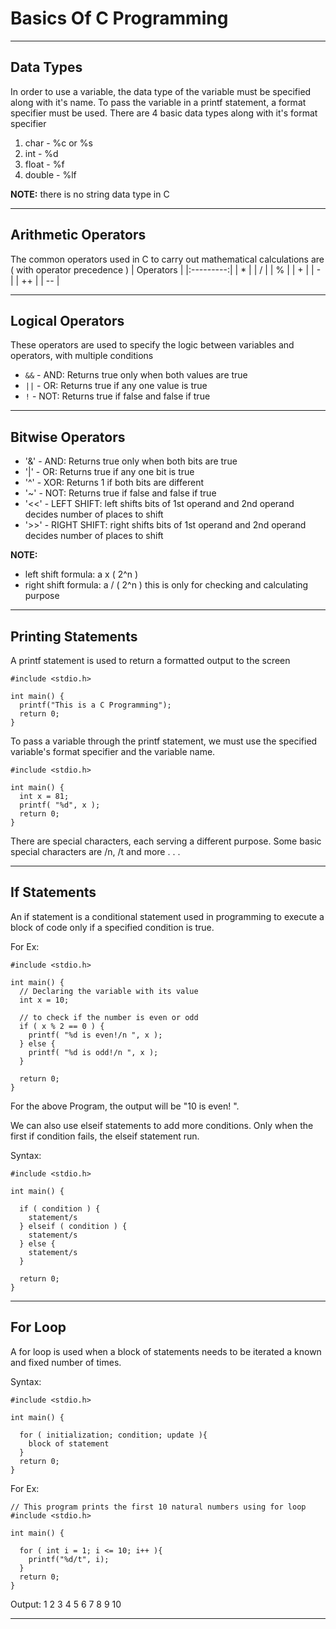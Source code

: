 # Basics Of C Programming

---

## Data Types
In order to use a variable, the data type of the variable must be specified along with it's name.
To pass the variable in a printf statement, a format specifier must be used.
There are 4 basic data types along with it's format specifier
1. char - %c or %s 
2. int - %d
3. float - %f
4. double - %lf

**NOTE:** 
there is no string data type in C

---

## Arithmetic Operators
The common operators used in C to carry out mathematical calculations are ( with operator precedence )
| Operators | 
|:---------:|
| *         |
| /         |
| %         |
| +         |
| -         |
| ++        |
| --        |

---

## Logical Operators
These operators are used to specify the logic between variables and operators, with multiple conditions

- `&&` - AND:  Returns true only when both values are true  
- `||` - OR:  Returns true if any one value is true  
- `!` - NOT:  Returns true if false and false if true

---

## Bitwise Operators
- '&' - AND:  Returns true only when both bits are true
- '|' - OR:  Returns true if any one bit is true  
- '^' - XOR:  Returns 1 if both bits are different
- '~' - NOT:  Returns true if false and false if true
- '<<' - LEFT SHIFT:  left shifts bits of 1st operand and 2nd operand decides number of places to shift
- '>>' - RIGHT SHIFT:  right shifts bits of 1st operand and 2nd operand decides number of places to shift

**NOTE:** 
* left shift formula: a x ( 2^n )
* right shift formula: a / ( 2^n )
this is only for checking and calculating purpose

---

## Printing Statements
A printf statement is used to return a formatted output to the screen
```
#include <stdio.h>

int main() {
  printf("This is a C Programming");
  return 0;
}

```
To pass a variable through the printf statement, we must use the specified variable's format specifier and the variable name.
```
#include <stdio.h>

int main() {
  int x = 81;
  printf( "%d", x );
  return 0;
}

```
There are special characters, each serving a different purpose.
Some basic special characters are /n, /t and more . . .


---

## If Statements
An if statement is a conditional statement used in programming to execute a block of code only if a specified condition is true.

For Ex:
```
#include <stdio.h>

int main() {
  // Declaring the variable with its value
  int x = 10;

  // to check if the number is even or odd
  if ( x % 2 == 0 ) {
    printf( "%d is even!/n ", x );
  } else {
    printf( "%d is odd!/n ", x );
  }

  return 0;
}
```
For the above Program, the output will be "10 is even! ".

We can also use elseif statements to add more conditions. Only when the first if condition fails, the elseif statement run.

Syntax:
```
#include <stdio.h>

int main() {

  if ( condition ) {
    statement/s
  } elseif ( condition ) {
    statement/s
  } else {
    statement/s
  }

  return 0;
}
```

---

## For Loop
A for loop is used when a block of statements needs to be iterated a known and fixed number of times.


Syntax:
```
#include <stdio.h>

int main() {

  for ( initialization; condition; update ){
    block of statement
  }
  return 0;
}
```
For Ex:
```
// This program prints the first 10 natural numbers using for loop
#include <stdio.h>

int main() {

  for ( int i = 1; i <= 10; i++ ){
    printf("%d/t", i);
  }
  return 0;
}
```
Output: 
1  2  3  4  5  6  7  8  9  10

---






















